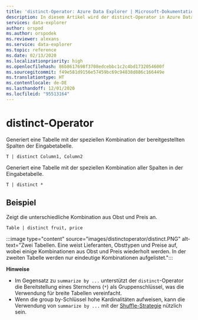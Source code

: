 ```yaml
---
title: 'distinct-Operator: Azure Data Explorer | Microsoft-Dokumentation'
description: In diesem Artikel wird der distinct-Operator in Azure Data Explorer beschrieben.
services: data-explorer
author: orspod
ms.author: orspodek
ms.reviewer: alexans
ms.service: data-explorer
ms.topic: reference
ms.date: 02/13/2020
ms.localizationpriority: high
ms.openlocfilehash: 86b8617698f3708edcebbc1c2c4bd1732054600f
ms.sourcegitcommit: f49e581d9156e57459bc69c94838d886c166449e
ms.translationtype: HT
ms.contentlocale: de-DE
ms.lasthandoff: 12/01/2020
ms.locfileid: "95513164"
---
```

# <a name="distinct-operator"></a>distinct-Operator

Generiert eine Tabelle mit der speziellen Kombination der bereitgestellten Spalten der Eingabetabelle. 

```kusto
T | distinct Column1, Column2
```

Generiert eine Tabelle mit der speziellen Kombination aller Spalten in der Eingabetabelle.

```kusto
T | distinct *
```

## <a name="example"></a>Beispiel

Zeigt die unterschiedliche Kombination aus Obst und Preis an.

```kusto
Table | distinct fruit, price
```

:::image type="content" source="images/distinctoperator/distinct.PNG" alt-text="Zwei Tabellen. Eine weist Lieferanten, Obsttypen und Preise auf, wobei einige Kombinationen aus Obst und Preis wiederholt werden. In der zweiten Tabelle werden nur eindeutige Kombinationen aufgelistet.":::

**Hinweise**

* Im Gegensatz zu `summarize by ...` unterstützt der `distinct`-Operator die Bereitstellung eines Sternchens (`*`) als Gruppenschlüssel, was die Verwendung für breite Tabellen vereinfacht.
* Wenn die group by-Schlüssel hohe Kardinalitäten aufweisen, kann die Verwendung von `summarize by ...` mit der [Shuffle-Strategie](shufflequery.md) nützlich sein.